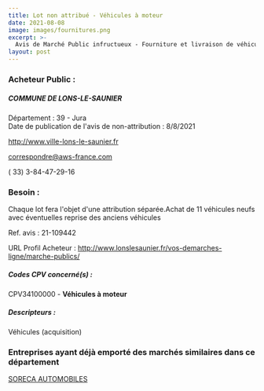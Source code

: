 ```yaml
---
title: Lot non attribué - Véhicules à moteur
date: 2021-08-08
image: images/fournitures.png
excerpt: >-
  Avis de Marché Public infructueux - Fourniture et livraison de véhicules
layout: post
---
```


### Acheteur Public :
##### COMMUNE DE LONS-LE-SAUNIER
Département : 39 - Jura<br/>
Date de publication de l'avis de non-attribution : 8/8/2021


http://www.ville-lons-le-saunier.fr

correspondre@aws-france.com

( 33) 3-84-47-29-16
### Besoin :

Chaque lot fera l'objet d'une attribution séparée.Achat de 11 véhicules neufs avec éventuelles reprise des anciens véhicules

Ref. avis : 21-109442

URL Profil Acheteur : http://www.lonslesaunier.fr/vos-demarches-ligne/marche-publics/

##### Codes CPV concerné(s) :
CPV34100000 - **Véhicules à moteur** <br/>

##### Descripteurs :
Véhicules (acquisition) <br/>

### Entreprises ayant déjà emporté des marchés similaires dans ce département
<a href="/entreprise-544/siren-300854106">SORECA AUTOMOBILES</a><br/><br/>
